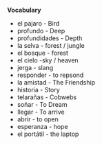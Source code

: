 **Vocabulary** 

* el pajaro - Bird
* profundo - Deep
* profundidades - Depth
* la selva  - forest / jungle
* el bosque - forest
* el cielo -sky / heaven
* jerga - slang
* responder - to repsond
* la amistad - The Friendship
* historia - Story
* telarañas - Cobwebs
* soñar - To Dream
* llegar - To arrive
* abrir - to open
* esperanza - hope
* el portátil - the laptop
